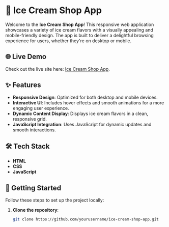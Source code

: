 # 🍦 Ice Cream Shop App

Welcome to the **Ice Cream Shop App**! This responsive web application showcases a variety of ice cream flavors with a visually appealing and mobile-friendly design. The app is built to deliver a delightful browsing experience for users, whether they're on desktop or mobile.

## 🌐 Live Demo

Check out the live site here: [Ice Cream Shop App](https://icecreamshopapp.netlify.app/).

## ✨ Features

- **Responsive Design**: Optimized for both desktop and mobile devices.
- **Interactive UI**: Includes hover effects and smooth animations for a more engaging user experience.
- **Dynamic Content Display**: Displays ice cream flavors in a clean, responsive grid.
- **JavaScript Integration**: Uses JavaScript for dynamic updates and smooth interactions.

## 🛠 Tech Stack

- **HTML**
- **CSS** 
- **JavaScript**

## 🚀 Getting Started

Follow these steps to set up the project locally:

1. **Clone the repository**:
   ```bash
   git clone https://github.com/yourusername/ice-cream-shop-app.git
